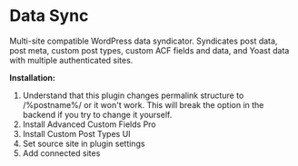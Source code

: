 # Data Sync
Multi-site compatible WordPress data syndicator. Syndicates post data, post meta, custom post types, custom ACF fields and data, and Yoast data with multiple authenticated sites.

<b>Installation:</b>
<ol>
<li>Understand that this plugin changes permalink structure to /%postname%/ or it won't work. This will break the option in the backend if you try to change it yourself.</li>
<li>Install Advanced Custom Fields Pro</li>
<li>Install Custom Post Types UI</li>
<li>Set source site in plugin settings</li>
<li>Add connected sites</li>
</ol>
